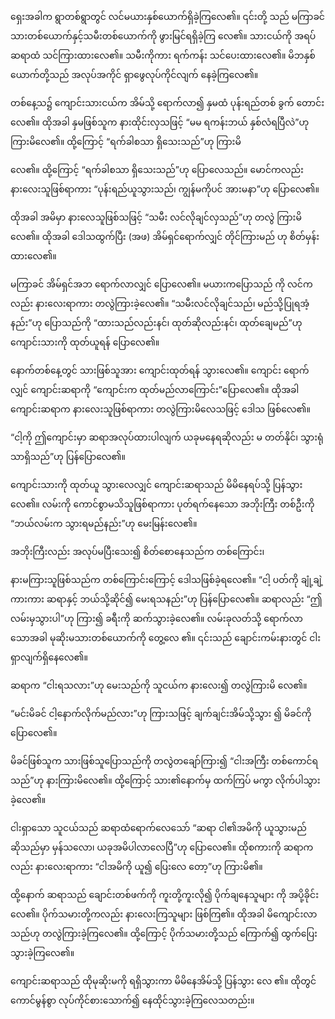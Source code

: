 ရှေးအခါက ရွာတစ်ရွာတွင် လင်မယားနှစ်ယောက်ရှိခဲ့ကြလေ၏။ ၎င်းတို့ သည် မကြာခင် သားတစ်ယောက်နှင့်သမီးတစ်ယောက်ကို ဖွားမြင်ရရှိခဲ့ကြ လေ၏။ သားငယ်ကို အရပ်ဆရာထံ သင်ကြားထားလေ၏။ သမီးကိုကား ရက်ကန်း သင်ပေးထားလေ၏။ မိဘနှစ်ယောက်တို့သည် အလုပ်အကိုင် ရှာဖွေလုပ်ကိုင်လျက် နေခဲ့ကြလေ၏။

တစ်နေ့သ၌ ကျောင်းသားငယ်က အိမ်သို့ ရောက်လာ၍ နှမထံ ပုန်းရည်တစ် ခွက် တောင်းလေ၏။ ထိုအခါ နှမဖြစ်သူက နားထိုင်းလှသဖြင့် “မမ ရကန်းဘယ် နှစ်လံရပြီလဲ”ဟု ကြားမိလေ၏။ ထို့ကြောင့် “ရက်ခါစသာ ရှိသေးသည်”ဟု ကြားမိ

လေ၏။ ထို့ကြောင့် “ရက်ခါစသာ ရှိသေးသည်”ဟု ပြောလေသည်။ မောင်ကလည်း နားလေးသူဖြစ်ရာကား “ပုန်းရည်ယူသွားသည်၊ ကျွန်မကိုပင် အားမနာ”ဟု ပြောလေ၏။

ထိုအခါ အမိမှာ နားလေသူဖြစ်သဖြင့် “သမီး လင်လိုချင်လှသည်”ဟု တလွဲ ကြားမိလေ၏။ ထိုအခါ ဒေါသထွက်ပြီး (အဖ) အိမ်ရှင်ရောက်လျှင် တိုင်ကြားမည် ဟု စိတ်မှန်းထားလေ၏။

မကြာခင် အိမ်ရှင်အဘ ရောက်လာလျှင် ပြောလေ၏။ မယားကပြောသည် ကို လင်ကလည်း နားလေးရာကား တလွဲကြားခဲ့လေ၏။ “သမီးလင်လိုချင်သည်၊ မည်သို့ပြုရအံ့နည်း”ဟု ပြောသည်ကို “ထားသည်လည်းနင်၊ ထုတ်ဆိုလည်းနင်၊ ထုတ်ချေမည်”ဟု ကျောင်းသားကို ထုတ်ယူရန် ပြောလေ၏။

နောက်တစ်နေ့တွင် သားဖြစ်သူအား ကျောင်းထုတ်ရန် သွားလေ၏။ ကျောင်း ရောက်လျှင် ကျောင်းဆရာကို “ကျောင်းက ထုတ်မည်လာကြောင်း”ပြောလေ၏။ ထိုအခါ ကျောင်းဆရာက နားလေးသူဖြစ်ရာကား တလွဲကြားမိလေသဖြင့် ဒေါသ ဖြစ်လေ၏။

“ငါ့ကို ဤကျောင်းမှာ ဆရာအလုပ်ထားပါလျက် ယခုမနေရဆိုလည်း မ တတ်နိုင်၊ သွားရုံသာရှိသည်”ဟု ပြန်ပြောလေ၏။

ကျောင်းသားကို ထုတ်ယူ သွားလေလျှင် ကျောင်းဆရာသည် မိမိနေရပ်သို့ ပြန်သွားလေ၏။ လမ်းကို ကောင်စွာမသိသူဖြစ်ရာကား ပုတ်ရက်နေသော အဘိုးကြီး တစ်ဦးကို “ဘယ်လမ်းက သွားရမည်နည်း”ဟု မေးမြန်းလေ၏။

အဘိုးကြီးလည်း အလုပ်မပြီးသေး၍ စိတ်စောနေသည်က တစ်ကြောင်း၊

နားမကြားသူဖြစ်သည်က တစ်ကြောင်းကြောင့် ဒေါသဖြစ်ခဲ့ရလေ၏။ “ငါ့ ပတ်ကို ချုံ့ချဲ့ကားကား ဆရာနှင့် ဘယ်သို့ဆိုင်၍ မေးရသနည်း”ဟု ပြန်ပြောလေ၏။ ဆရာလည်း “ဤလမ်းမှသွားပါ”ဟု ကြား၍ ခရီးကို ဆက်သွားခဲ့လေ၏။ လမ်းခုလတ်သို့ ရောက်လာသောအခါ မုဆိုးမသားတစ်ယောက်ကို တွေ့လေ ၏။ ၎င်းသည် ချောင်းကမ်းနားတွင် ငါးရှာလျက်ရှိနေလေ၏။

ဆရာက “ငါးရသလား”ဟု မေးသည်ကို သူငယ်က နားလေး၍ တလွဲကြားမိ လေ၏။

“မင်းမိခင် ငါ့နောက်လိုက်မည်လား”ဟု ကြားသဖြင့် ချက်ချင်းအိမ်သို့သွား ၍ မိခင်ကိုပြောလေ၏။

မိခင်ဖြစ်သူက သားဖြစ်သူပြောသည်ကို တလွဲတချော်ကြား၍ “ငါးအကြီး တစ်ကောင်ရသည်”ဟု နားကြားမိလေ၏။ ထို့ကြောင့် သား၏နောက်မှ ထက်ကြပ် မကွာ လိုက်ပါသွားခဲ့လေ၏။

ငါးရှာသော သူငယ်သည် ဆရာထံရောက်လေသော် “ဆရာ ငါ၏အမိကို ယူသွားမည်ဆိုသည်မှာ မှန်သလော၊ ယခုအမိပါလာလေပြီ”ဟု ပြောလေ၏။ ထိုစကားကို ဆရာကလည်း နားလေးရာကား “ငါအမိကို ယူ၍ ပြေးလေ တော့”ဟု ကြားမိ၏။

ထို့နောက် ဆရာသည် ချောင်းတစ်ဖက်ကို ကူးတို့ကူးလို၍ ပိုက်ချနေသူများ ကို အပို့ခိုင်းလေ၏။ ပိုက်သမားတို့ကလည်း နားလေးကြသူများ ဖြစ်ကြ၏။ ထိုအခါ မိကျောင်းလာသည်ဟု တလွဲကြားခဲ့ကြလေ၏။ ထို့ကြောင့် ပိုက်သမားတို့သည် ကြောက်၍ ထွက်ပြေးသွားခဲ့ကြလေ၏။

ကျောင်းဆရာသည် ထိုမုဆိုးမကို ရရှိသွားကာ မိမိနေအိမ်သို့ ပြန်သွား လေ ၏။ ထိုတွင် ကောင်မွန်စွာ လုပ်ကိုင်စားသောက်၍ နေထိုင်သွားခဲ့ကြလေသတည်း။